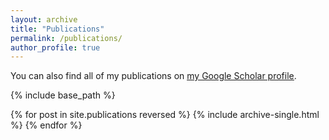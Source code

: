 ```yaml
---
layout: archive
title: "Publications"
permalink: /publications/
author_profile: true
---
```


You can also find all of my publications on <u><a href="https://scholar.google.com/citations?user=VpA3ozAAAAAJ&hl=enm">my Google Scholar profile</a></u>.
  
{% include base_path %}

{% for post in site.publications reversed %}
  {% include archive-single.html %}
{% endfor %}
